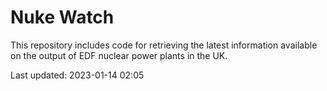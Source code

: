 # Nuke Watch

This repository includes code for retrieving the latest information available on the output of EDF nuclear power plants in the UK.

Last updated: 2023-01-14 02:05